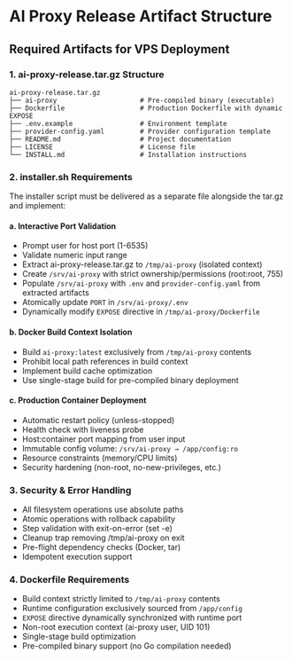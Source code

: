 # AI Proxy Release Artifact Structure

## Required Artifacts for VPS Deployment

### 1. ai-proxy-release.tar.gz Structure
```
ai-proxy-release.tar.gz
├── ai-proxy                     # Pre-compiled binary (executable)
├── Dockerfile                   # Production Dockerfile with dynamic EXPOSE
├── .env.example                 # Environment template
├── provider-config.yaml         # Provider configuration template
├── README.md                    # Project documentation
├── LICENSE                      # License file
└── INSTALL.md                   # Installation instructions
```

### 2. installer.sh Requirements

The installer script must be delivered as a separate file alongside the tar.gz and implement:

#### a. Interactive Port Validation
- Prompt user for host port (1-6535)
- Validate numeric input range
- Extract ai-proxy-release.tar.gz to `/tmp/ai-proxy` (isolated context)
- Create `/srv/ai-proxy` with strict ownership/permissions (root:root, 755)
- Populate `/srv/ai-proxy` with `.env` and `provider-config.yaml` from extracted artifacts
- Atomically update `PORT` in `/srv/ai-proxy/.env`
- Dynamically modify `EXPOSE` directive in `/tmp/ai-proxy/Dockerfile`

#### b. Docker Build Context Isolation
- Build `ai-proxy:latest` exclusively from `/tmp/ai-proxy` contents
- Prohibit local path references in build context
- Implement build cache optimization
- Use single-stage build for pre-compiled binary deployment

#### c. Production Container Deployment
- Automatic restart policy (unless-stopped)
- Health check with liveness probe
- Host:container port mapping from user input
- Immutable config volume: `/srv/ai-proxy → /app/config:ro`
- Resource constraints (memory/CPU limits)
- Security hardening (non-root, no-new-privileges, etc.)

### 3. Security & Error Handling
- All filesystem operations use absolute paths
- Atomic operations with rollback capability
- Step validation with exit-on-error (set -e)
- Cleanup trap removing /tmp/ai-proxy on exit
- Pre-flight dependency checks (Docker, tar)
- Idempotent execution support

### 4. Dockerfile Requirements
- Build context strictly limited to `/tmp/ai-proxy` contents
- Runtime configuration exclusively sourced from `/app/config`
- `EXPOSE` directive dynamically synchronized with runtime port
- Non-root execution context (ai-proxy user, UID 101)
- Single-stage build optimization
- Pre-compiled binary support (no Go compilation needed)